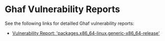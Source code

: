<!--
SPDX-FileCopyrightText: 2023 Technology Innovation Institute (TII)

SPDX-License-Identifier: CC-BY-SA-4.0
-->

# Ghaf Vulnerability Reports

See the following links for detailled Ghaf vulnerability reports:

* [Vulnerability Report: 'packages.x86_64-linux.generic-x86_64-release'](packages.x86_64-linux.generic-x86_64-release.md)


